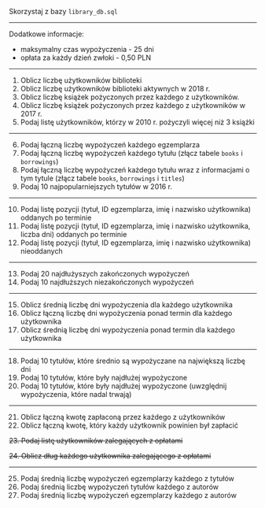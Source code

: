 Skorzystaj z bazy `library_db.sql`

---

Dodatkowe informacje:
  
  * maksymalny czas wypożyczenia - 25 dni
  * opłata za każdy dzień zwłoki - 0,50 PLN

---

1. Oblicz liczbę użytkowników biblioteki
2. Oblicz liczbę użytkowników biblioteki aktywnych w 2018 r.
3. Oblicz liczbę książek pożyczonych przez każdego z użytkowników.
4. Oblicz liczbę książek pożyczonych przez każdego z użytkowników w 2017 r.
5. Podaj listę użytkowników, którzy w 2010 r. pożyczyli więcej niż 3 książki

---

6. Podaj łączną liczbę wypożyczeń każdego egzemplarza
7. Podaj łączną liczbę wypożyczeń każdego tytułu (złącz tabele `books` i `borrowings`)
8. Podaj łączną liczbę wypożyczeń każdego tytułu wraz z informacjami o tym tytule (złącz tabele `books`, `borrowings` i `titles`)
9. Podaj 10 najpopularniejszych tytułów w 2016 r.

---

10. Podaj listę pozycji (tytuł, ID egzemplarza, imię i nazwisko użytkownika) oddanych po terminie
11. Podaj listę pozycji (tytuł, ID egzemplarza, imię i nazwisko użytkownika, liczba dni) oddanych po terminie
12. Podaj listę pozycji (tytuł, ID egzemplarza, imię i nazwisko użytkownika) nieoddanych

---

13. Podaj 20 najdłużyszych zakończonych wypożyczeń
14. Podaj 10 najdłuższych niezakończonych wypożyczeń

---

15. Oblicz średnią liczbę dni wypożyczenia dla każdego użytkownika
16. Oblicz łączną liczbę dni wypożyczenia ponad termin dla każdego użytkownika
17. Oblicz średnią liczbę dni wypożyczenia ponad termin dla każdego użytkownika

---

18. Podaj 10 tytułów, które średnio są wypożyczane na największą liczbę dni
19. Podaj 10 tytułów, które były najdłużej wypożyczone
20. Podaj 10 tytułów, które były najdłużej wypożyczone (uwzględnij wypożyczenia, które nadal trwają)

---

21. Oblicz łączną kwotę zapłaconą przez każdego z użytkowników
22. Oblicz łączną kwotę, który każdy użytkownik powinien był zapłacić

~~23. Podaj listę użytkowników zalegających z opłatami~~

~~24. Oblicz dług każdego użytkownika zalegającego z opłatami~~

---

25. Podaj średnią liczbę wypożyczeń egzemplarzy każdego z tytułów
26. Podaj średnią liczbę wypożyczeń tytułów każdego z autorów
27. Podaj średnią liczbę wypożyczeń egzemplarzy każdego z autorów
